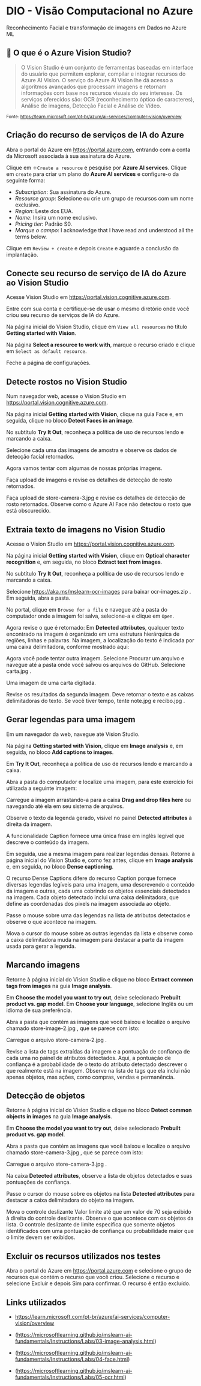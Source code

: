 # DIO - Visão Computacional no Azure
Reconhecimento Facial e transformação de imagens em Dados no Azure ML

## 🔎 O que é o Azure Vision Studio?	

>O Vision Studio é um conjunto de ferramentas baseadas em interface do usuário que permitem explorar, compilar e integrar recursos do Azure AI Vision. O serviço do Azure AI Vision lhe dá acesso a algoritmos avançados que processam imagens e retornam informações com base nos recursos visuais do seu interesse. Os serviços oferecidos são: OCR (reconhecimento óptico de caracteres), Análise de imagens, Detecção Facial e Análise de Vídeo.

<sub>Fonte: <https://learn.microsoft.com/pt-br/azure/ai-services/computer-vision/overview></sub>


## Criação do recurso de serviços de IA do Azure

Abra o portal do Azure em https://portal.azure.com, entrando com a conta da Microsoft associada à sua assinatura do Azure.

Clique em ```＋Create a resource``` e pesquise por **Azure AI services**. Clique em ```create``` para criar um plano do **Azure AI services** e configure-o da seguinte forma:
- *Subscription*: Sua assinatura do Azure.
- *Resource group*: Selecione ou crie um grupo de recursos com um nome exclusivo.
- *Region*: Leste dos EUA.
- *Name*: Insira um nome exclusivo.
- *Pricing tier*: Padrão S0.
- *Marque o campo*: I acknowledge that I have read and understood all the terms below.

Clique em ```Review + create``` e depois ```Create``` e aguarde a conclusão da implantação.

## Conecte seu recurso de serviço de IA do Azure ao Vision Studio

Acesse Vision Studio em https://portal.vision.cognitive.azure.com.

Entre com sua conta e certifique-se de usar o mesmo diretório onde você criou seu recurso de serviços de IA do Azure.

Na página inicial do Vision Studio, clique em ```View all resources``` no título **Getting started with Vision**.

Na página **Select a resource to work with**, marque o recurso criado e clique em ```Select as default resource```.

Feche a página de configurações.

## Detecte rostos no Vision Studio
Num navegador web, acesse o Vision Studio em https://portal.vision.cognitive.azure.com.

Na página inicial **Getting started with Vision**, clique na guia Face e, em seguida, clique no bloco **Detect Faces in an image**.

No subtítulo **Try It Out**, reconheça a política de uso de recursos lendo e marcando a caixa.

Selecione cada uma das imagens de amostra e observe os dados de detecção facial retornados.

Agora vamos tentar com algumas de nossas próprias imagens.

Faça upload de imagens e revise os detalhes de detecção de rosto retornados.

Faça upload de store-camera-3.jpg e revise os detalhes de detecção de rosto retornados. Observe como o Azure AI Face não detectou o rosto que está obscurecido.


## Extraia texto de imagens no Vision Studio
Acesse o Vision Studio em https://portal.vision.cognitive.azure.com.

Na página inicial **Getting started with Vision**, clique em **Optical character recognition** e, em seguida, no bloco **Extract text from images**.

No subtítulo **Try It Out**, reconheça a política de uso de recursos lendo e marcando a caixa.

Selecione https://aka.ms/mslearn-ocr-images para baixar ocr-images.zip . Em seguida, abra a pasta.

No portal, clique em ```Browse for a file``` e navegue até a pasta do computador onde a imagem foi salva, selecione-a e clique em ```Open```.

Agora revise o que é retornado:
Em **Detected attributes**, qualquer texto encontrado na imagem é organizado em uma estrutura hierárquica de regiões, linhas e palavras.
Na imagem, a localização do texto é indicada por uma caixa delimitadora, conforme mostrado aqui:

Agora você pode tentar outra imagem. Selecione Procurar um arquivo e navegue até a pasta onde você salvou os arquivos do GitHub. Selecione carta.jpg .

Uma imagem de uma carta digitada.

Revise os resultados da segunda imagem. Deve retornar o texto e as caixas delimitadoras do texto. Se você tiver tempo, tente note.jpg e recibo.jpg .



## Gerar legendas para uma imagem

Em um navegador da web, navegue até Vision Studio.

Na página **Getting started with Vision**, clique em **Image analysis** e, em seguida, no bloco **Add captions to images**.

Em **Try It Out**, reconheça a política de uso de recursos lendo e marcando a caixa.

Abra a pasta do computador e localize uma imagem, para este exercício foi utilizada a seguinte imagem:

Carregue a imagem arrastando-a para a caixa **Drag and drop files here** ou navegando até ela em seu sistema de arquivos.

Observe o texto da legenda gerado, visível no painel **Detected attributes** à direita da imagem.

A funcionalidade Caption fornece uma única frase em inglês legível que descreve o conteúdo da imagem.

Em seguida, use a mesma imagem para realizar legendas densas. Retorne à página inicial do Vision Studio e, como fez antes, clique em **Image analysis** e, em seguida, no bloco **Dense captioning**.

O recurso Dense Captions difere do recurso Caption porque fornece diversas legendas legíveis para uma imagem, uma descrevendo o conteúdo da imagem e outras, cada uma cobrindo os objetos essenciais detectados na imagem. Cada objeto detectado inclui uma caixa delimitadora, que define as coordenadas dos pixels na imagem associada ao objeto.

Passe o mouse sobre uma das legendas na lista de atributos detectados e observe o que acontece na imagem.



Mova o cursor do mouse sobre as outras legendas da lista e observe como a caixa delimitadora muda na imagem para destacar a parte da imagem usada para gerar a legenda.




## Marcando imagens
Retorne à página inicial do Vision Studio e clique no bloco **Extract common tags from images** na guia **Image analysis**.

Em **Choose the model you want to try out**, deixe selecionado **Prebuilt product vs. gap model**. Em **Choose your language**, selecione Inglês ou um idioma de sua preferência.

Abra a pasta que contém as imagens que você baixou e localize o arquivo chamado store-image-2.jpg , que se parece com isto:


Carregue o arquivo store-camera-2.jpg .

Revise a lista de tags extraídas da imagem e a pontuação de confiança de cada uma no painel de atributos detectados. Aqui, a pontuação de confiança é a probabilidade de o texto do atributo detectado descrever o que realmente está na imagem. Observe na lista de tags que ela inclui não apenas objetos, mas ações, como compras, vendas e permanência.


## Detecção de objetos

Retorne à página inicial do Vision Studio e clique no bloco **Detect common objects in images** na guia **Image analysis**.

Em **Choose the model you want to try out**, deixe selecionado **Prebuilt product vs. gap model**.

Abra a pasta que contém as imagens que você baixou e localize o arquivo chamado store-camera-3.jpg , que se parece com isto:


Carregue o arquivo store-camera-3.jpg .

Na caixa **Detected attributes**, observe a lista de objetos detectados e suas pontuações de confiança.

Passe o cursor do mouse sobre os objetos na lista **Detected attributes** para destacar a caixa delimitadora do objeto na imagem.

Mova o controle deslizante Valor limite até que um valor de 70 seja exibido à direita do controle deslizante. Observe o que acontece com os objetos da lista. O controle deslizante de limite especifica que somente objetos identificados com uma pontuação de confiança ou probabilidade maior que o limite devem ser exibidos.



## Excluir os recursos utilizados nos testes

Abra o portal do Azure em https://portal.azure.com e selecione o grupo de recursos que contém o recurso que você criou.
Selecione o recurso e selecione Excluir e depois Sim para confirmar. O recurso é então excluído.





## Links utilizados

- <https://learn.microsoft.com/pt-br/azure/ai-services/computer-vision/overview>

- (https://microsoftlearning.github.io/mslearn-ai-fundamentals/Instructions/Labs/03-image-analysis.html)

- (https://microsoftlearning.github.io/mslearn-ai-fundamentals/Instructions/Labs/04-face.html)

- (https://microsoftlearning.github.io/mslearn-ai-fundamentals/Instructions/Labs/05-ocr.html)
